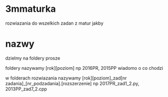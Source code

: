 # 3mmaturka
rozwiazania do wszelkich zadan z matur jakby
# nazwy
dzielmy na foldery prosze  
  
foldery nazywamy [rok][poziom] np 2016PR, 2015PP wiadomo o co chodzi  
  
w folderach rozwiazania nazywamy [rok][poziom]\_zad[nr zadania]\_[nr_podzadania].[rozszerzenie] np 2017PR_zad1_2.py, 2013PP_zad7_2.cpp
  
